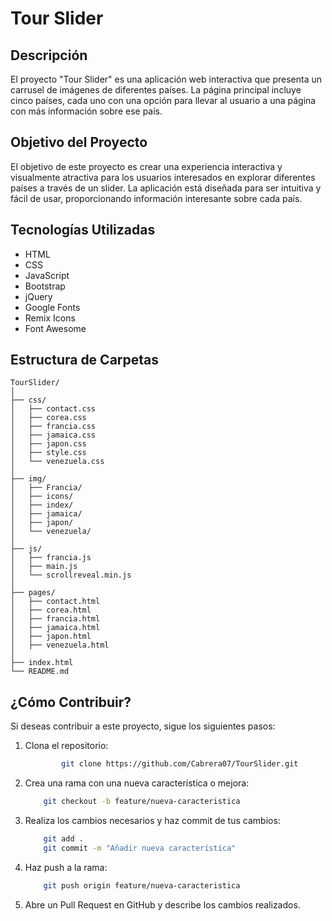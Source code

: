 # Tour Slider

## Descripción

El proyecto "Tour Slider" es una aplicación web interactiva que presenta un carrusel de imágenes de diferentes países. La página principal incluye cinco países, cada uno con una opción para llevar al usuario a una página con más información sobre ese país.

## Objetivo del Proyecto

El objetivo de este proyecto es crear una experiencia interactiva y visualmente atractiva para los usuarios interesados en explorar diferentes países a través de un slider. La aplicación está diseñada para ser intuitiva y fácil de usar, proporcionando información interesante sobre cada país.

## Tecnologías Utilizadas

- HTML
- CSS
- JavaScript
- Bootstrap
- jQuery
- Google Fonts
- Remix Icons
- Font Awesome

## Estructura de Carpetas

```plaintext
TourSlider/
│
├── css/
│   ├── contact.css
│   ├── corea.css
│   ├── francia.css
│   ├── jamaica.css
│   ├── japon.css
│   ├── style.css
│   └── venezuela.css
│
├── img/
│   ├── Francia/
│   ├── icons/
│   ├── index/
│   ├── jamaica/
│   ├── japon/
│   └── venezuela/
│
├── js/
│   ├── francia.js
│   ├── main.js
│   └── scrollreveal.min.js
│
├── pages/
│   ├── contact.html
│   ├── corea.html
│   ├── francia.html
│   ├── jamaica.html
│   ├── japon.html
│   ├── venezuela.html
│
├── index.html
└── README.md
```

## ¿Cómo Contribuir?

Si deseas contribuir a este proyecto, sigue los siguientes pasos:

1. Clona el repositorio:

    ```bash
            git clone https://github.com/Cabrera07/TourSlider.git
    ```

2. Crea una rama con una nueva característica o mejora:
  
    ```bash
        git checkout -b feature/nueva-caracteristica
    ```

3. Realiza los cambios necesarios y haz commit de tus cambios:

    ```bash
        git add .
        git commit -m "Añadir nueva característica"
    ```

4. Haz push a la rama:

    ```bash
        git push origin feature/nueva-caracteristica
    ```

5. Abre un Pull Request en GitHub y describe los cambios realizados.
